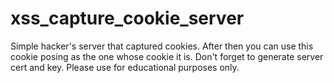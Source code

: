 # xss_capture_cookie_server
Simple hacker's server that captured cookies. After then you can use this cookie posing as the one whose cookie it is. Don't forget to generate server cert and key. Please use for educational purposes only.
